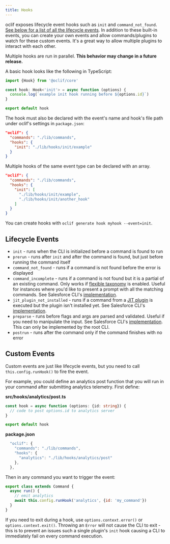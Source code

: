 ```yaml
---
title: Hooks
---
```


oclif exposes lifecycle event hooks such as `init` and `command_not_found`. [See below for a list of all the lifecycle events](#lifecycle-events). In addition to these built-in events, you can create your own events and allow commands/plugins to watch for these custom events. It's a great way to allow multiple plugins to interact with each other.

Multiple hooks are run in parallel. **This behavior may change in a future release.**

A basic hook looks like the following in TypeScript:

```typescript
import {Hook} from '@oclif/core'

const hook: Hook<'init'> = async function (options) {
  console.log(`example init hook running before ${options.id}`)
}

export default hook
```

The hook must also be declared with the event's name and hook's file path under oclif's settings in `package.json`:

```json
"oclif": {
  "commands": "./lib/commands",
  "hooks": {
    "init": "./lib/hooks/init/example"
  }
}
```

Multiple hooks of the same event type can be declared with an array.

```json
"oclif": {
  "commands": "./lib/commands",
  "hooks": {
    "init": [
      "./lib/hooks/init/example",
      "./lib/hooks/init/another_hook"
    ]
  }
}
```

You can create hooks with `oclif generate hook myhook --event=init`.

## Lifecycle Events

* `init` - runs when the CLI is initialized before a command is found to run
* `prerun` - runs after `init` and after the command is found, but just before running the command itself
* `command_not_found` - runs if a command is not found before the error is displayed
* `command_incomplete` - runs if a command is not found but it is a partial of an existing command. Only works if [flexible taxonomy](./flexible_taxonomy.md) is enabled. Useful for instances where you'd like to present a prompt with all the matching commands. See Salesforce CLI's [implementation](https://github.com/salesforcecli/cli/blob/main/src/hooks/incomplete.ts).
* `jit_plugin_not_installed` - runs if a command from a [JIT plugin](./jit_plugins.md) is executed but the plugin isn't installed yet. See Salesforce CLI's [implementation](https://github.com/salesforcecli/plugin-trust/blob/main/src/hooks/jitPluginInstall.ts).
* `preparse` - runs before flags and args are parsed and validated. Useful if you need to manipulate the input. See Salesforce CLI's [implementation](https://github.com/salesforcecli/cli/blob/main/src/hooks/preparse.ts). This can only be implemented by the root CLI.
* `postrun` - runs after the command only if the command finishes with no error

## Custom Events

Custom events are just like lifecycle events, but you need to call `this.config.runHook()` to fire the event.

For example, you could define an analytics post function that you will run in your command after submitting analytics telemetry. First define:

**src/hooks/analytics/post.ts**

```typescript
const hook = async function (options: {id: string}) {
  // code to post options.id to analytics server
}

export default hook
```

**package.json**
```js
  "oclif": {
    "commands": "./lib/commands",
    "hooks": {
      "analytics": "./lib/hooks/analytics/post"
    },
  },
```

Then in any command you want to trigger the event:

```js
export class extends Command {
  async run() {
    // emit analytics
    await this.config.runHook('analytics', {id: 'my_command'})
  }
}
```

If you need to exit during a hook, use `options.context.error()` or `options.context.exit()`. Throwing an `Error` will not cause the CLI to exit - this is to prevent an issues such a single plugin's `init` hook causing a CLI to immediately fail on every command execution.
